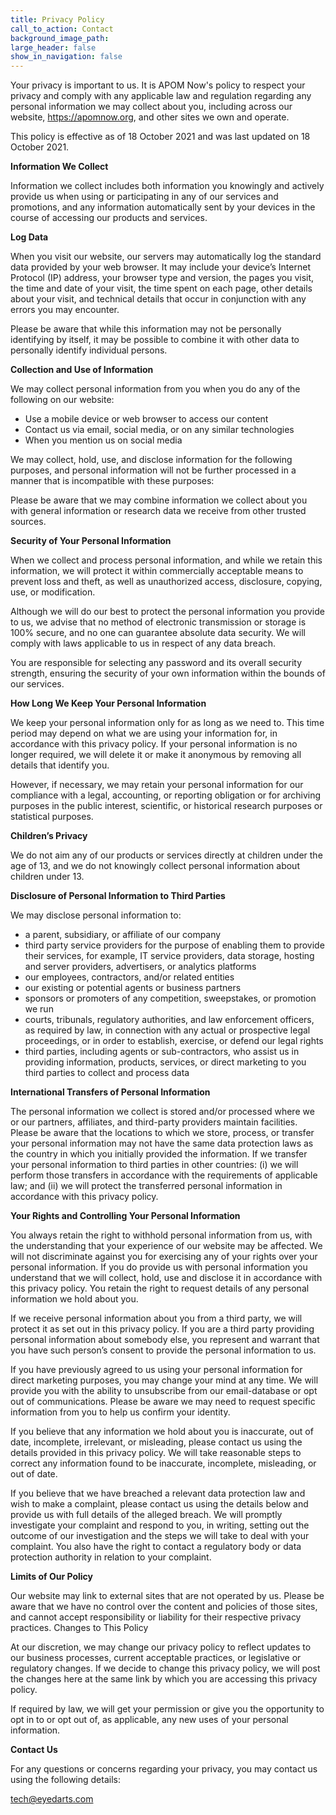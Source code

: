```yaml
---
title: Privacy Policy
call_to_action: Contact
background_image_path:
large_header: false
show_in_navigation: false
---
```


Your privacy is important to us. It is APOM Now's policy to respect your privacy and comply with any applicable law and regulation regarding any personal information we may collect about you, including across our website, https://apomnow.org, and other sites we own and operate.

This policy is effective as of 18 October 2021 and was last updated on 18 October 2021.

**Information We Collect**

Information we collect includes both information you knowingly and actively provide us when using or participating in any of our services and promotions, and any information automatically sent by your devices in the course of accessing our products and services.

**Log Data**

When you visit our website, our servers may automatically log the standard data provided by your web browser. It may include your device’s Internet Protocol (IP) address, your browser type and version, the pages you visit, the time and date of your visit, the time spent on each page, other details about your visit, and technical details that occur in conjunction with any errors you may encounter.

Please be aware that while this information may not be personally identifying by itself, it may be possible to combine it with other data to personally identify individual persons.

**Collection and Use of Information**

We may collect personal information from you when you do any of the following on our website:

  - Use a mobile device or web browser to access our content
  - Contact us via email, social media, or on any similar technologies
  - When you mention us on social media

We may collect, hold, use, and disclose information for the following purposes, and personal information will not be further processed in a manner that is incompatible with these purposes:

Please be aware that we may combine information we collect about you with general information or research data we receive from other trusted sources.

**Security of Your Personal Information**

When we collect and process personal information, and while we retain this information, we will protect it within commercially acceptable means to prevent loss and theft, as well as unauthorized access, disclosure, copying, use, or modification.

Although we will do our best to protect the personal information you provide to us, we advise that no method of electronic transmission or storage is 100% secure, and no one can guarantee absolute data security. We will comply with laws applicable to us in respect of any data breach.

You are responsible for selecting any password and its overall security strength, ensuring the security of your own information within the bounds of our services.

**How Long We Keep Your Personal Information**

We keep your personal information only for as long as we need to. This time period may depend on what we are using your information for, in accordance with this privacy policy. If your personal information is no longer required, we will delete it or make it anonymous by removing all details that identify you.

However, if necessary, we may retain your personal information for our compliance with a legal, accounting, or reporting obligation or for archiving purposes in the public interest, scientific, or historical research purposes or statistical purposes.

**Children’s Privacy**

We do not aim any of our products or services directly at children under the age of 13, and we do not knowingly collect personal information about children under 13.

**Disclosure of Personal Information to Third Parties**

We may disclose personal information to:

- a parent, subsidiary, or affiliate of our company
- third party service providers for the purpose of enabling them to provide their services, for example, IT service providers, data storage, hosting and server providers, advertisers, or analytics platforms
- our employees, contractors, and/or related entities
- our existing or potential agents or business partners
- sponsors or promoters of any competition, sweepstakes, or promotion we run
- courts, tribunals, regulatory authorities, and law enforcement officers, as required by law, in connection with any actual or prospective legal proceedings, or in order to establish, exercise, or defend our legal rights
- third parties, including agents or sub-contractors, who assist us in providing information, products, services, or direct marketing to you third parties to collect and process data

**International Transfers of Personal Information**

The personal information we collect is stored and/or processed where we or our partners, affiliates, and third-party providers maintain facilities. Please be aware that the locations to which we store, process, or transfer your personal information may not have the same data protection laws as the country in which you initially provided the information. If we transfer your personal information to third parties in other countries: (i) we will perform those transfers in accordance with the requirements of applicable law; and (ii) we will protect the transferred personal information in accordance with this privacy policy.

**Your Rights and Controlling Your Personal Information**

You always retain the right to withhold personal information from us, with the understanding that your experience of our website may be affected. We will not discriminate against you for exercising any of your rights over your personal information. If you do provide us with personal information you understand that we will collect, hold, use and disclose it in accordance with this privacy policy. You retain the right to request details of any personal information we hold about you.

If we receive personal information about you from a third party, we will protect it as set out in this privacy policy. If you are a third party providing personal information about somebody else, you represent and warrant that you have such person’s consent to provide the personal information to us.

If you have previously agreed to us using your personal information for direct marketing purposes, you may change your mind at any time. We will provide you with the ability to unsubscribe from our email-database or opt out of communications. Please be aware we may need to request specific information from you to help us confirm your identity.

If you believe that any information we hold about you is inaccurate, out of date, incomplete, irrelevant, or misleading, please contact us using the details provided in this privacy policy. We will take reasonable steps to correct any information found to be inaccurate, incomplete, misleading, or out of date.

If you believe that we have breached a relevant data protection law and wish to make a complaint, please contact us using the details below and provide us with full details of the alleged breach. We will promptly investigate your complaint and respond to you, in writing, setting out the outcome of our investigation and the steps we will take to deal with your complaint. You also have the right to contact a regulatory body or data protection authority in relation to your complaint.

**Limits of Our Policy**

Our website may link to external sites that are not operated by us. Please be aware that we have no control over the content and policies of those sites, and cannot accept responsibility or liability for their respective privacy practices.
Changes to This Policy

At our discretion, we may change our privacy policy to reflect updates to our business processes, current acceptable practices, or legislative or regulatory changes. If we decide to change this privacy policy, we will post the changes here at the same link by which you are accessing this privacy policy.

If required by law, we will get your permission or give you the opportunity to opt in to or opt out of, as applicable, any new uses of your personal information.

**Contact Us**

For any questions or concerns regarding your privacy, you may contact us using the following details:

[tech@eyedarts.com](mailto:tech@eyedarts.com)
